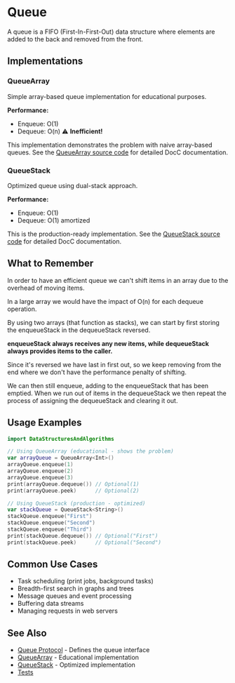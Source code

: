 # Queue

A queue is a FIFO (First-In-First-Out) data structure where elements are added to the back and removed from the front.

## Implementations

### QueueArray
Simple array-based queue implementation for educational purposes.

**Performance:**
- Enqueue: O(1)
- Dequeue: O(n) ⚠️ **Inefficient!**

This implementation demonstrates the problem with naive array-based queues. See the [QueueArray source code](../Sources/DataStructuresAndAlgorithms/Queue/QueueArray.swift) for detailed DocC documentation.

### QueueStack
Optimized queue using dual-stack approach.

**Performance:**
- Enqueue: O(1)
- Dequeue: O(1) amortized

This is the production-ready implementation. See the [QueueStack source code](../Sources/DataStructuresAndAlgorithms/Queue/QueueStack.swift) for detailed DocC documentation.

## What to Remember

In order to have an efficient queue we can't shift items in an array due to the overhead of moving items.

In a large array we would have the impact of O(n) for each dequeue operation.

By using two arrays (that function as stacks), we can start by first storing the enqueueStack in the dequeueStack reversed.

**enqueueStack always receives any new items, while dequeueStack always provides items to the caller.**

Since it's reversed we have last in first out, so we keep removing from the end where we don't have the performance penalty of shifting.

We can then still enqueue, adding to the enqueueStack that has been emptied.
When we run out of items in the dequeueStack we then repeat the process of assigning the dequeueStack and clearing it out.

## Usage Examples

```swift
import DataStructuresAndAlgorithms

// Using QueueArray (educational - shows the problem)
var arrayQueue = QueueArray<Int>()
arrayQueue.enqueue(1)
arrayQueue.enqueue(2)
arrayQueue.enqueue(3)
print(arrayQueue.dequeue()) // Optional(1)
print(arrayQueue.peek)      // Optional(2)

// Using QueueStack (production - optimized)
var stackQueue = QueueStack<String>()
stackQueue.enqueue("First")
stackQueue.enqueue("Second")
stackQueue.enqueue("Third")
print(stackQueue.dequeue()) // Optional("First")
print(stackQueue.peek)      // Optional("Second")
```

## Common Use Cases

- Task scheduling (print jobs, background tasks)
- Breadth-first search in graphs and trees
- Message queues and event processing
- Buffering data streams
- Managing requests in web servers

## See Also

- [Queue Protocol](../Sources/DataStructuresAndAlgorithms/Queue/Queue.swift) - Defines the queue interface
- [QueueArray](../Sources/DataStructuresAndAlgorithms/Queue/QueueArray.swift) - Educational implementation
- [QueueStack](../Sources/DataStructuresAndAlgorithms/Queue/QueueStack.swift) - Optimized implementation
- [Tests](../Tests/DataStructuresAndAlgorithmsTests/QueueTests/)
